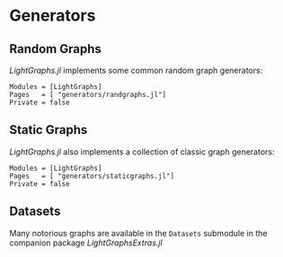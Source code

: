 # Generators

## Random Graphs

*LightGraphs.jl* implements some common random graph generators:

```@autodocs
Modules = [LightGraphs]
Pages   = [ "generators/randgraphs.jl"]
Private = false
```


## Static Graphs

*LightGraphs.jl* also implements a collection of classic graph generators:

```@autodocs
Modules = [LightGraphs]
Pages   = [ "generators/staticgraphs.jl"]
Private = false
```

## Datasets

Many notorious graphs are available in the `Datasets` submodule in the companion package
*LightGraphsExtras.jl*
```
